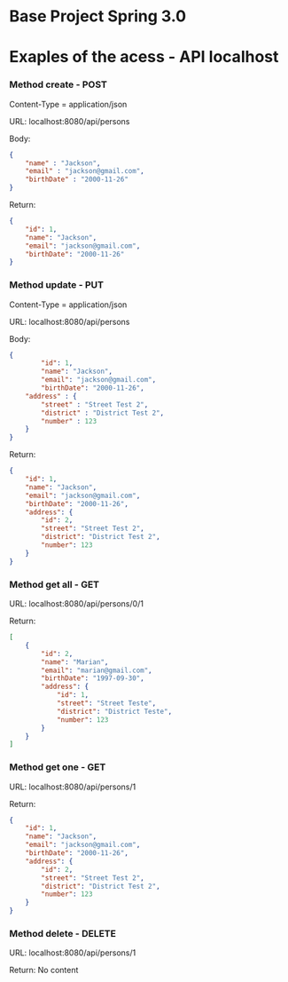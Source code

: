 # Base Project Spring 3.0

# Exaples of the acess - API localhost

### Method create - POST

<p>Content-Type = application/json</p>
<p>URL: localhost:8080/api/persons</p>

Body: 

```JSON
{
    "name" : "Jackson",
    "email" : "jackson@gmail.com",
    "birthDate" : "2000-11-26"
}
```

Return:

```JSON
{
    "id": 1,
    "name": "Jackson",
    "email": "jackson@gmail.com",
    "birthDate": "2000-11-26"
}
```

### Method update - PUT

<p>Content-Type = application/json</p>
<p>URL: localhost:8080/api/persons</p>

Body: 

```JSON
{
        "id": 1,
        "name": "Jackson",
        "email": "jackson@gmail.com",
        "birthDate": "2000-11-26",
    "address" : {
        "street" : "Street Test 2",
        "district" : "District Test 2",
        "number" : 123
    }
}
```

Return:

```JSON
{
    "id": 1,
    "name": "Jackson",
    "email": "jackson@gmail.com",
    "birthDate": "2000-11-26",
    "address": {
        "id": 2,
        "street": "Street Test 2",
        "district": "District Test 2",
        "number": 123
    }
}
```

### Method get all - GET

<p>URL: localhost:8080/api/persons/0/1</p>

Return:

```JSON
[
    {
        "id": 2,
        "name": "Marian",
        "email": "marian@gmail.com",
        "birthDate": "1997-09-30",
        "address": {
            "id": 1,
            "street": "Street Teste",
            "district": "District Teste",
            "number": 123
        }
    }
]
```

### Method get one - GET

<p>URL: localhost:8080/api/persons/1</p>

Return:

```JSON
{
    "id": 1,
    "name": "Jackson",
    "email": "jackson@gmail.com",
    "birthDate": "2000-11-26",
    "address": {
        "id": 2,
        "street": "Street Test 2",
        "district": "District Test 2",
        "number": 123
    }
}
```

### Method delete - DELETE

<p>URL: localhost:8080/api/persons/1</p>

Return: No content
